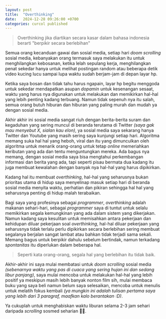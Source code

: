```yaml
---
layout: post
title:  "Overthinking"
date:   2024-12-28 09:26:00 +0700
categories: curcol published
---
```

> Overthinking jika diartikan secara kasar dalam bahasa indonesia berarti "berpikir secara berlebihan"

Semua orang kecanduan gawai dan sosial media, setiap hari *doom scrolling* sosial media, kebanyakan orang termasuk saya melakukan itu untuk menghilangkan kebosanan, ketika lelah sepulang kerja, menghilangkan penat sekedar hanya untuk melihat postingan random atau beberapa detik video kucing lucu sampai lupa waktu sudah berjam-jam di depan layar hp.

Ketika saya bosan dan tidak tahu harus ngapain, layar hp begitu menggoda untuk sekedar mendapatkan asupan *dopamin* untuk kesenangan sesaat, waktu yang harus nya digunakan untuk melakukan dan memikirkan hal-hal yang lebih penting kadang terbuang. Namun tidak sepenuh nya itu salah, semua orang butuh hiburan dan hiburan yang paling murah dan mudah ya dengan sosial media.

Akhir akhir ini sosial media sangat riuh dengan berita-berita suram dan kegaduhan yang sering muncul di beranda terutama di Twitter *(saya gak mau menyebut X, sialan kau elon)*, ya sosial media saya sekarang hanya Twitter dan Youtube yang masih sering saya kunjungi setiap hari. Algoritma memang suka hal hal yang heboh, viral dan itu yang dimunculkan oleh algoritma untuk menarik orang-orang untuk tetap *online* memeriahkan keributan yang ada dan tentu menguntungkan mereka. Ada bagus nya memang, dengan sosial media saya bisa mengtahui perkembangan informasi dan berita yang ada, tapi seperti pisau bermata dua kadang itu juga membuat kewalahan dengan banyak nya hal-hal yang harus dipikirkan. 

Kadang hal itu membuat *overthinking*, hal-hal yang seharusnya bukan prioritas utama di hidup saya menyelinap masuk setiap hari di beranda sosial media menyita waktu, perhatian dan pikiran sehingga hal hal yang seharusnya penting di hidup malah terabaikan.

Bagi saya yang profesinya sebagai *programmer*, *overthinking* adalah makanan sehari-hari, sebagai *programmer* saya di tuntut untuk selalu memikirkan segala kemungkinan yang ada dalam sistem yang dikerjakan. Namun kadang saya kesulitan untuk memisahkan antara pekerjaan dan kehidupan diluar pekerjaan soal *overthinking*, hal-hal diluar pekerjaan yang seharusnya tidak terlalu perlu dipikirkan secara berlebihan sering membuat segalanya berjalan sangat lambat atau bahkan tidak terjadi sama sekali. Memang bagus untuk berpikir dahulu sebelum bertindak, namun terkadang *spontanitas* itu diperlukan dalam beberapa hal.

> Seperti kata orang-orang, segala hal yang berlebihan itu tidak baik.

Akhir-akhir ini saya mulai membatasi untuk *doom scrolling* sosial media *(sebenarnya waktu yang pas di cuaca yang sering hujan ini dan sedang libur panjang)*, saya mulai mencoba untuk melakukan hal-hal yang lebih positif ya meskipun masih lebih banyak nonton film sih, mulai membaca buku yang saya beli namun belum saya selesaikan, mencoba untuk menulis untuk melatih fokus kembali *(ya mungkin ini adalah tulisan pertama saya yang lebih dari 3 paragraf, maafkan kalo berantakan :D)*. 

Ya cukuplah untuk menghabiskan waktu liburan selama 2-3 jam sehari daripada *scrolling* sosmed seharian ✌🏼.